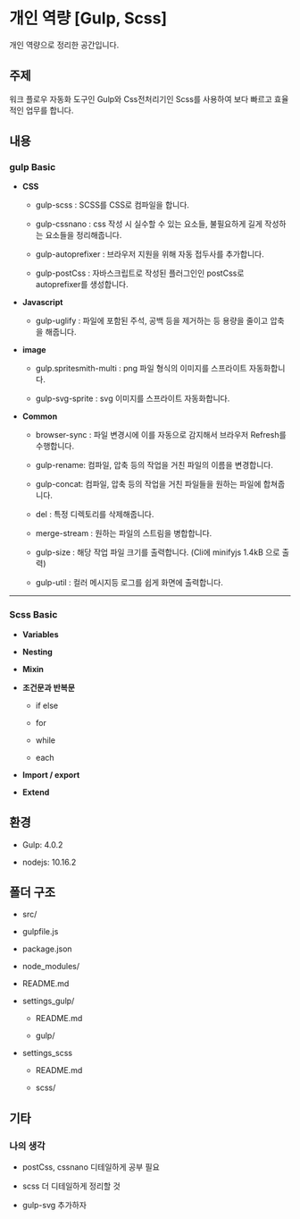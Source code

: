 # 개인 역량 [Gulp, Scss]

개인 역량으로 정리한 공간입니다.

## 주제

워크 플로우 자동화 도구인 Gulp와 Css전처리기인 Scss를 사용하여 보다 빠르고 효율적인 업무를 합니다.

## 내용

### gulp Basic

- **CSS**

	- gulp-scss : SCSS를 CSS로 컴파일을 합니다.

	- gulp-cssnano : css 작성 시 실수할 수 있는 요소들, 불필요하게 길게 작성하는 요소들을 정리해줍니다.

	- gulp-autoprefixer : 브라우저 지원을 위해 자동 접두사를 추가합니다.

	- gulp-postCss : 자바스크립트로 작성된 플러그인인 postCss로 autoprefixer를 생성합니다.

- **Javascript**

	- gulp-uglify : 파일에 포함된 주석, 공백 등을 제거하는 등 용량을 줄이고 압축을 해줍니다.

- **image**

	- gulp.spritesmith-multi : png 파일 형식의 이미지를 스프라이트 자동화합니다.

	- gulp-svg-sprite : svg 이미지를 스프라이트 자동화합니다.

- **Common**

	- browser-sync : 파일 변경시에 이를 자동으로 감지해서 브라우저 Refresh를 수행합니다.

	- gulp-rename: 컴파일, 압축 등의 작업을 거친 파일의 이름을 변경합니다.

	- gulp-concat: 컴파일, 압축 등의 작업을 거친 파일들을 원하는 파일에 합쳐줍니다.

	- del : 특정 디렉토리를 삭제해줍니다.

	- merge-stream : 원하는 파일의 스트림을 병합합니다.

	- gulp-size : 해당 작업 파일 크기를 출력합니다. (Cli에 minifyjs 1.4kB 으로 출력)

  - gulp-util : 컬러 메시지등 로그를 쉽게 화면에 출력합니다.

---

### Scss Basic

- **Variables**

- **Nesting**

- **Mixin**

- **조건문과 반복문**

	- if else

	- for

	- while

	- each

- **Import / export**

- **Extend**

## 환경

- Gulp: 4.0.2

- nodejs: 10.16.2

## 폴더 구조

- src/

- gulpfile.js

- package.json

- node_modules/

- README.md

- settings_gulp/

	- README.md

	- gulp/

- settings_scss

	- README.md

	- scss/

## 기타

### 나의 생각

- postCss, cssnano 디테일하게 공부 필요

- scss 더 디테일하게 정리할 것

- gulp-svg 추가하자 
